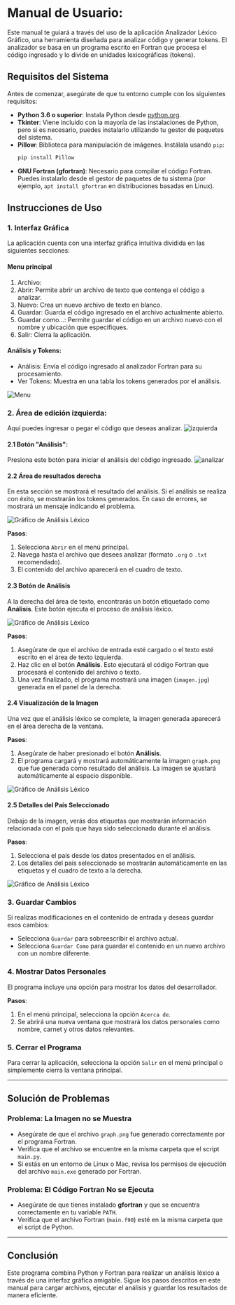 
# Manual de Usuario: 

Este manual te guiará a través del uso de la aplicación Analizador Léxico Gráfico, una herramienta diseñada para analizar código y generar tokens. El analizador se basa en un programa escrito en Fortran que procesa el código ingresado y lo divide en unidades lexicográficas (tokens).
## Requisitos del Sistema

Antes de comenzar, asegúrate de que tu entorno cumple con los siguientes requisitos:

- **Python 3.6 o superior**: Instala Python desde [python.org](https://www.python.org/).
- **Tkinter**: Viene incluido con la mayoría de las instalaciones de Python, pero si es necesario, puedes instalarlo utilizando tu gestor de paquetes del sistema.
- **Pillow**: Biblioteca para manipulación de imágenes. Instálala usando `pip`:
  ```bash
  pip install Pillow
  ```
- **GNU Fortran (gfortran)**: Necesario para compilar el código Fortran. Puedes instalarlo desde el gestor de paquetes de tu sistema (por ejemplo, `apt install gfortran` en distribuciones basadas en Linux).

## Instrucciones de Uso

### 1. Interfaz Gráfica
La aplicación cuenta con una interfaz gráfica intuitiva dividida en las siguientes secciones:
#### Menu principal

1. Archivo:
2. Abrir: Permite abrir un archivo de texto que contenga el código a analizar.
3. Nuevo: Crea un nuevo archivo de texto en blanco.
4. Guardar: Guarda el código ingresado en el archivo actualmente abierto.
5. Guardar como...: Permite guardar el código en un archivo nuevo con el nombre y ubicación que especifiques.
6. Salir: Cierra la aplicación.
#### Análisis y Tokens:
- Análisis: Envía el código ingresado al analizador Fortran para su procesamiento.
- Ver Tokens: Muestra en una tabla los tokens generados por el análisis.

![Menu](imagen1.jpg)


### 2. Área de edición izquierda:

Aquí puedes ingresar o pegar el código que deseas analizar.
![izquierda](imagen2.jpg)

#### 2.1 Botón "Análisis":

Presiona este botón para iniciar el análisis del código ingresado.
![analizar](imagen3.jpg)


#### 2.2 Área de resultados derecha
En esta sección se mostrará el resultado del análisis. Si el análisis se realiza con éxito, se mostrarán los tokens generados. En caso de errores, se mostrará un mensaje indicando el problema.


![Gráfico de Análisis Léxico](entrada.jpg)

**Pasos**:
1. Selecciona `Abrir` en el menú principal.
2. Navega hasta el archivo que desees analizar (formato `.org` o `.txt` recomendado).
3. El contenido del archivo aparecerá en el cuadro de texto.

#### 2.3 Botón de Análisis

A la derecha del área de texto, encontrarás un botón etiquetado como **Análisis**. Este botón ejecuta el proceso de análisis léxico.

![Gráfico de Análisis Léxico](boton.jpg)

**Pasos**:
1. Asegúrate de que el archivo de entrada esté cargado o el texto esté escrito en el área de texto izquierda.
2. Haz clic en el botón **Análisis**. Esto ejecutará el código Fortran que procesará el contenido del archivo o texto.
3. Una vez finalizado, el programa mostrará una imagen (`imagen.jpg`) generada en el panel de la derecha.

#### 2.4 Visualización de la Imagen

Una vez que el análisis léxico se complete, la imagen generada aparecerá en el área derecha de la ventana.

**Pasos**:
1. Asegúrate de haber presionado el botón **Análisis**.
2. El programa cargará y mostrará automáticamente la imagen `graph.png` que fue generada como resultado del análisis. La imagen se ajustará automáticamente al espacio disponible.

![Gráfico de Análisis Léxico](imagen.jpg)

#### 2.5 Detalles del País Seleccionado

Debajo de la imagen, verás dos etiquetas que mostrarán información relacionada con el país que haya sido seleccionado durante el análisis.

**Pasos**:
1. Selecciona el país desde los datos presentados en el análisis.
2. Los detalles del país seleccionado se mostrarán automáticamente en las etiquetas y el cuadro de texto a la derecha.

![Gráfico de Análisis Léxico](pais.jpg)

### 3. Guardar Cambios

Si realizas modificaciones en el contenido de entrada y deseas guardar esos cambios:

- Selecciona `Guardar` para sobreescribir el archivo actual.
- Selecciona `Guardar Como` para guardar el contenido en un nuevo archivo con un nombre diferente.

### 4. Mostrar Datos Personales

El programa incluye una opción para mostrar los datos del desarrollador.

**Pasos**:
1. En el menú principal, selecciona la opción `Acerca de`.
2. Se abrirá una nueva ventana que mostrará los datos personales como nombre, carnet y otros datos relevantes.

### 5. Cerrar el Programa

Para cerrar la aplicación, selecciona la opción `Salir` en el menú principal o simplemente cierra la ventana principal.

---

## Solución de Problemas

### Problema: La Imagen no se Muestra

- Asegúrate de que el archivo `graph.png` fue generado correctamente por el programa Fortran.
- Verifica que el archivo se encuentre en la misma carpeta que el script `main.py`.
- Si estás en un entorno de Linux o Mac, revisa los permisos de ejecución del archivo `main.exe` generado por Fortran.

### Problema: El Código Fortran No se Ejecuta

- Asegúrate de que tienes instalado **gfortran** y que se encuentra correctamente en tu variable `PATH`.
- Verifica que el archivo Fortran (`main.f90`) esté en la misma carpeta que el script de Python.

---

## Conclusión

Este programa combina Python y Fortran para realizar un análisis léxico a través de una interfaz gráfica amigable. Sigue los pasos descritos en este manual para cargar archivos, ejecutar el análisis y guardar los resultados de manera eficiente.